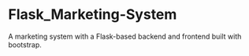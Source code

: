 # Flask_Marketing-System
A marketing system with a Flask-based backend and frontend built with bootstrap.
